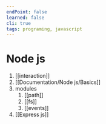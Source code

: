 ```yaml
---
endPoint: false
learned: false
cli: true
tags: programing, javascript
---
```

# Node js
1. [[interaction]]
2. [[Documentation/Node js/Basics]]
3. modules
	1. [[path]] 
	2. [[fs]]  
	3. [[events]] 
4. [[Express js]] 